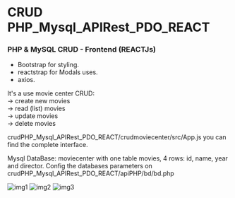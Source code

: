 # CRUD PHP_Mysql_APIRest_PDO_REACT

### PHP &amp; MySQL CRUD - Frontend (REACTJs)
- Bootstrap for styling.
- reactstrap for Modals uses.
- axios.

It's a use movie center CRUD: <br>
-> create new movies<br>
-> read (list) movies<br>
-> update movies <br>
-> delete movies<br>

crudPHP_Mysql_APIRest_PDO_REACT/crudmoviecenter/src/App.js you can find the complete interface.

Mysql DataBase: moviecenter with one table movies, 4 rows: id, name, year and director.
Config the databases parameters on crudPHP_Mysql_APIRest_PDO_REACT/apiPHP/bd/bd.php


![img1](https://i.ibb.co/TqdD2d7/print-crud1.png)
![img2](https://i.ibb.co/dtZF2pJ/print-crud2.png)
![img3](https://i.ibb.co/202y8cL/print-crud3.png)



